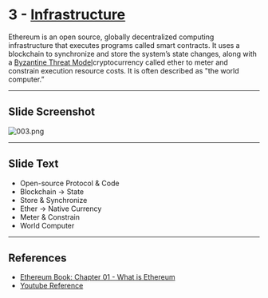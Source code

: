 # 3 - [Infrastructure](Infrastructure.md)

Ethereum is an open source, globally decentralized computing infrastructure that executes programs called smart contracts. It uses a blockchain to synchronize and store the system’s state changes, along with a [Byzantine Threat Model](Byzantine%20Threat%20Model.md)cryptocurrency called ether to meter and constrain execution resource costs. It is often described as "the world computer.”

___
## Slide Screenshot
![003.png](../images/ethereum101/003.png)
___
## Slide Text
- Open-source Protocol & Code 
- Blockchain -> State
- Store & Synchronize
- Ether -> Native Currency
- Meter & Constrain
- World Computer
___
## References
- [Ethereum Book: Chapter 01 - What is Ethereum](https://github.com/ethereumbook/ethereumbook/blob/develop/01what-is.asciidoc)
- [Youtube Reference](https://youtu.be/44qhIBMGMoM?t=479)